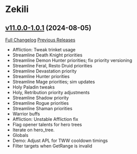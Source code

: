 # Zekili

## [v11.0.0-1.0.1](https://github.com/Zekili/hekili/tree/v11.0.0-1.0.1) (2024-08-05)
[Full Changelog](https://github.com/Zekili/hekili/compare/v11.0.0-1.0.0e...v11.0.0-1.0.1) [Previous Releases](https://github.com/Zekili/hekili/releases)

- Affliction: Tweak trinket usage  
- Streamline Death Knight priorities  
- Streamline Demon Hunter priorities; fix priority versioning  
- Streamline Feral, Resto Druid priorities  
- Streamline Devastation priority  
- Streamline Hunter priorities  
- Streamline Mage priorities; sim updates  
- Holy Paladin tweaks  
- Holy, Retribution priority adjustments  
- Streamline Shadow priority  
- Streamline Rogue priorities  
- Streamline Shaman priorities  
- Warrior buffs  
- Affliction: Unstable Affliction fix  
- Flag opener talents for hero trees  
- Iterate on hero\_tree.  
- Globals  
- Demo: Adjust APL for TWW cooldown timings  
- Filter targets when GetRange is invalid  
